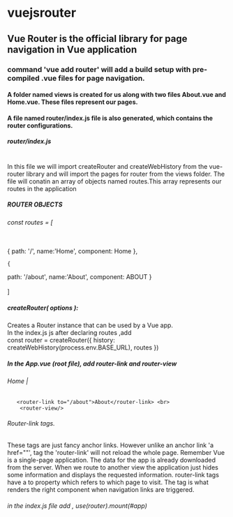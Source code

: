 ﻿# vuejsrouter
 
 ## Vue Router is the official library for page navigation in Vue application

###  command 'vue add router' will add a build setup with pre-compiled .vue files for page navigation.

#### A folder named views is created for us along with two files About.vue and Home.vue. These files represent our pages.

#### A file named router/index.js file is also generated, which contains the router configurations.

##### router/index.js
<br>
In this file we will import createRouter and createWebHistory from the vue-router library and will import the pages for router from the views folder.
The file  will conatin an array of objects named routes.This array represents our routes in the application

##### ROUTER OBJECTS
###### const routes = [  
<br>
  {
  path: '/',
  name:'Home',
  component: Home
  },

    {
  path: '/about',
  name:'About',
  component: ABOUT
  }  
<br>
]

#####  createRouter( options ): 
 Creates a Router instance that can be used by a Vue app.
 <br>
 In the index.js js after declaring routes ,add 
 <br>
 const router = createRouter({
  history: createWebHistory(process.env.BASE_URL),
  routes
})
##### In the App.vue (root file), add router-link and router-view

######   <router-link to="/">Home</router-link> | <br>
       <router-link to="/about">About</router-link> <br>
        <router-view/>
        
######  Router-link tags.<br> 
These tags are just fancy anchor links. However unlike an anchor link 'a href=""', tag the 'router-link' will not reload the whole page. Remember Vue is a single-page application. The data for the app is already downloaded from the server. When we route to another view the application just hides some information and displays the requested information. router-link tags have a to property which refers to which page to visit. The <router-view/> tag is what renders the right component when navigation links are triggered.
        
###### in the index.js file add , use(router).mount(#app)
